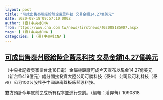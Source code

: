 ```yaml
---
layout: post
title: "可成出售泰州廠給陸企藍思科技 交易金額14.27億美元"
date: 2020-08-18T09:57:10.000Z
author: (臺)中央社CNA
from: https://www.cna.com.tw/news/firstnews/202008185007.aspx
tags: [ (臺)中央社CNA ]
categories: [ (臺)中央社CNA ]
---
```

<!--1597744630000-->
[可成出售泰州廠給陸企藍思科技 交易金額14.27億美元](https://www.cna.com.tw/news/firstnews/202008185007.aspx)
------

<div>
<div></div><div class="paragraph"><p>（中央社記者吳家豪台北18日電）金屬機殼廠可成今天宣布以現金14.27億美元（新台幣419億元）處分間接投資大陸公司可勝科技（泰州）公司及可利科技（泰州）公司100%股權予中國玻璃蓋板廠藍思科技。</p><p>雙方預計今年底前完成所有程序並進行交割。（編輯：潘羿菁）1090818</p></div>
</div>
